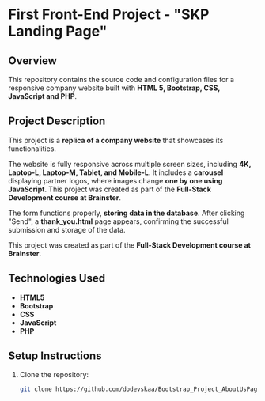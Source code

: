 # First Front-End Project - "SKP Landing Page"

## Overview  
This repository contains the source code and configuration files for a responsive company website built with **HTML 5, Bootstrap, CSS, JavaScript and PHP**.

## Project Description  
This project is a **replica of a company website** that showcases its functionalities.

The website is fully responsive across multiple screen sizes, including **4K, Laptop-L, Laptop-M, Tablet, and Mobile-L**. It includes a **carousel** displaying partner logos, where images change **one by one using JavaScript**.
This project was created as part of the **Full-Stack Development course at Brainster**.

The form functions properly, **storing data in the database**. After clicking "Send", a **thank_you.html** page appears, confirming the successful submission and storage of the data.

This project was created as part of the **Full-Stack Development course at Brainster**.

## Technologies Used  
- **HTML5**  
- **Bootstrap**  
- **CSS**
- **JavaScript**
- **PHP** 

## Setup Instructions  
1. Clone the repository:  
   ```bash
   git clone https://github.com/dodevskaa/Bootstrap_Project_AboutUsPage.git



